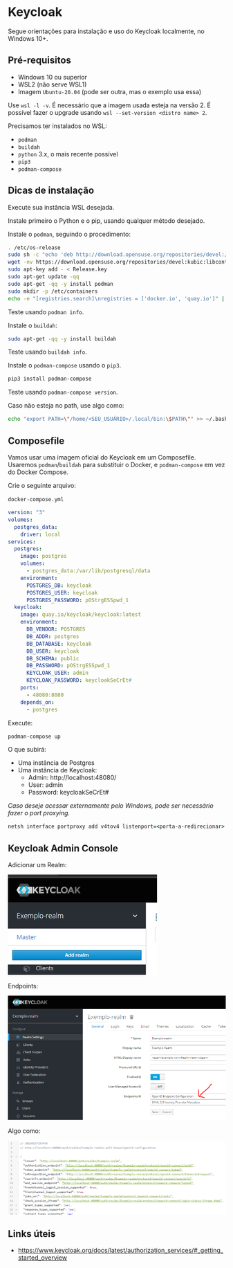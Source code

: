 # Keycloak

Segue orientações para instalação e uso do Keycloak localmente, no Windows 10+.

## Pré-requisitos

- Windows 10 ou superior
- WSL2 (não serve WSL1)
- Imagem `Ubuntu-20.04` (pode ser outra, mas o exemplo usa essa)

Use `wsl -l -v`. É necessário que a imagem usada esteja na versão 2. É possível fazer o upgrade usando `wsl --set-version <distro name> 2`.

Precisamos ter instalados no WSL:

- `podman`
- `buildah`
- `python` 3.x, o mais recente possível
- `pip3`
- `podman-compose`

## Dicas de instalação

Execute sua instância WSL desejada.

Instale primeiro o Python e o pip, usando qualquer método desejado.

Instale o `podman`, seguindo o procedimento:

```bash
. /etc/os-release
sudo sh -c "echo 'deb http://download.opensuse.org/repositories/devel:/kubic:/libcontainers:/stable/x${NAME}_${VERSION_ID}/ /' > /etc/apt/sources.list.d/devel:kubic:libcontainers:stable.list"
wget -nv https://download.opensuse.org/repositories/devel:kubic:libcontainers:stable/x${NAME}_${VERSION_ID}/Release.key -O Release.key
sudo apt-key add - < Release.key
sudo apt-get update -qq
sudo apt-get -qq -y install podman
sudo mkdir -p /etc/containers
echo -e "[registries.search]\nregistries = ['docker.io', 'quay.io']" | sudo tee /etc/containers/registries.conf
```

Teste usando `podman info`.

Instale o `buildah`:

```bash
sudo apt-get -qq -y install buildah
```

Teste usando `buildah info`.

Instale o `podman-compose` usando o `pip3`.

```bash
pip3 install podman-compose
```

Teste usando `podman-compose version`.

Caso não esteja no path, use algo como:

```bash
echo "export PATH=\"/home/<SEU_USUÁRIO>/.local/bin:\$PATH\"" >> ~/.bashrc && source ~/.bashrc
```

## Composefile

Vamos usar uma imagem oficial do Keycloak em um Composefile. Usaremos `podman`/`buildah` para substituir o Docker, e `podman-compose` em vez do Docker Compose.

Crie o seguinte arquivo:

`docker-compose.yml`
```yaml
version: "3"
volumes:
  postgres_data:
    driver: local
services:
  postgres:
    image: postgres
    volumes:
      - postgres_data:/var/lib/postgresql/data
    environment:
      POSTGRES_DB: keycloak
      POSTGRES_USER: keycloak
      POSTGRES_PASSWORD: pOStrgESSpwd_1
  keycloak:
    image: quay.io/keycloak/keycloak:latest
    environment:
      DB_VENDOR: POSTGRES
      DB_ADDR: postgres
      DB_DATABASE: keycloak
      DB_USER: keycloak
      DB_SCHEMA: public
      DB_PASSWORD: pOStrgESSpwd_1
      KEYCLOAK_USER: admin
      KEYCLOAK_PASSWORD: keycloakSeCrEt#
    ports:
      - 48080:8080
    depends_on:
      - postgres
```

Execute:

```bash
podman-compose up
```

O que subirá:

- Uma instância de Postgres
- Uma instância de Keycloak:
  - Admin: http://localhost:48080/
  - User: admin
  - Password: keycloakSeCrEt#

_Caso deseje acessar externamente pelo Windows, pode ser necessário fazer o _port proxying_._

```bat
netsh interface portproxy add v4tov4 listenport=<porta-a-redirecionar> listenaddress=0.0.0.0 connectport=<porta-ouvindo-no-WSL> connectaddress=<IP-interno-do-WSL>
```

## Keycloak Admin Console

Adicionar um Realm:

![](add-realm.png)

Endpoints:

![](endpoints.png)

Algo como:

![](endpoints-config-json.png)

## Links úteis

- https://www.keycloak.org/docs/latest/authorization_services/#_getting_started_overview
